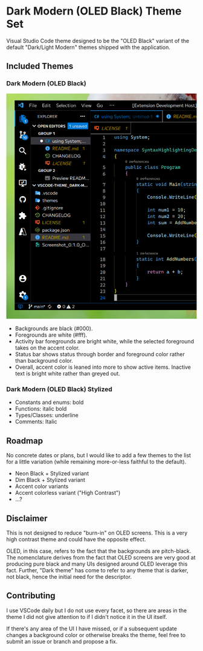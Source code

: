 # Dark Modern (OLED Black) Theme Set

Visual Studio Code theme designed to be the "OLED Black" variant of the default
"Dark/Light Modern" themes shipped with the application.

## Included Themes

### Dark Modern (OLED Black)

![Screenshot](images/Screenshot_0.1.0_OLEDBlack.png)

* Backgrounds are black (#000).
* Foregrounds are white (#fff).
* Activity bar foregrounds are bright white, while the selected foreground takes on
the accent color.
* Status bar shows status through border and foreground color rather than background color.
* Overall, accent color is leaned into more to show active items. Inactive text is bright
white rather than greyed out.

### Dark Modern (OLED Black) Stylized

* Constants and enums: bold
* Functions: italic bold
* Types/Classes: underline
* Comments: Italic

## Roadmap

No concrete dates or plans, but I would like to add a few themes to the list
for a little variation (while remaining more-or-less faithful to the default).

* Neon Black + Stylized variant
* Dim Black + Stylized variant
* Accent color variants
* Accent colorless variant ("High Contrast")
* ...?

## Disclaimer

This is not designed to reduce "burn-in" on OLED screens. This is a very
high contrast theme and could have the opposite effect.

OLED, in this case, refers to the fact that the backgrounds are pitch-black.
The nomenclature derives from the fact that OLED screens are very good at
producing pure black and many UIs designed around OLED leverage this fact.
Further, "Dark theme" has come to refer to any theme that is darker, not black,
hence the initial need for the descriptor.

## Contributing

I use VSCode daily but I do not use every facet, so there are areas in the
theme I did not give attention to if I didn't notice it in the UI itself.

If there's any area of the UI I have missed, or if a subsequent update changes
a background color or otherwise breaks the theme, feel free to submit an issue
or branch and propose a fix.
